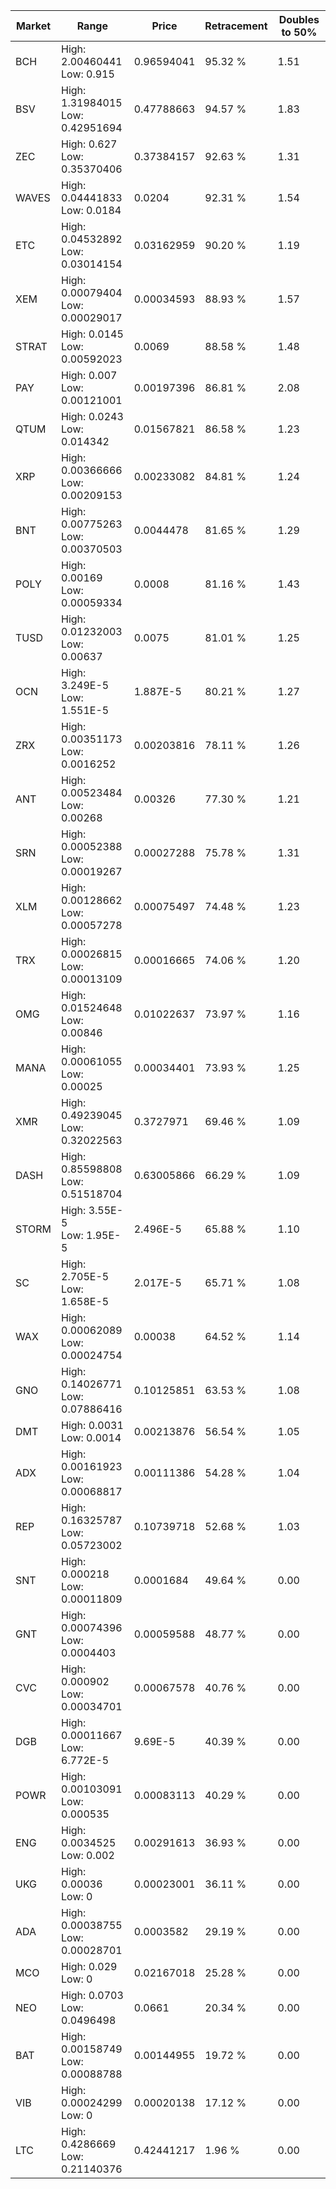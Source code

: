 | Market | Range | Price| Retracement | Doubles to 50% |
| --- | --- | --- | --- | --- |
| BCH | High: 2.00460441<br />Low: 0.915 | 0.96594041 | 95.32 % | 1.51 |
| BSV | High: 1.31984015<br />Low: 0.42951694 | 0.47788663 | 94.57 % | 1.83 |
| ZEC | High: 0.627<br />Low: 0.35370406 | 0.37384157 | 92.63 % | 1.31 |
| WAVES | High: 0.04441833<br />Low: 0.0184 | 0.0204 | 92.31 % | 1.54 |
| ETC | High: 0.04532892<br />Low: 0.03014154 | 0.03162959 | 90.20 % | 1.19 |
| XEM | High: 0.00079404<br />Low: 0.00029017 | 0.00034593 | 88.93 % | 1.57 |
| STRAT | High: 0.0145<br />Low: 0.00592023 | 0.0069 | 88.58 % | 1.48 |
| PAY | High: 0.007<br />Low: 0.00121001 | 0.00197396 | 86.81 % | 2.08 |
| QTUM | High: 0.0243<br />Low: 0.014342 | 0.01567821 | 86.58 % | 1.23 |
| XRP | High: 0.00366666<br />Low: 0.00209153 | 0.00233082 | 84.81 % | 1.24 |
| BNT | High: 0.00775263<br />Low: 0.00370503 | 0.0044478 | 81.65 % | 1.29 |
| POLY | High: 0.00169<br />Low: 0.00059334 | 0.0008 | 81.16 % | 1.43 |
| TUSD | High: 0.01232003<br />Low: 0.00637 | 0.0075 | 81.01 % | 1.25 |
| OCN | High: 3.249E-5<br />Low: 1.551E-5 | 1.887E-5 | 80.21 % | 1.27 |
| ZRX | High: 0.00351173<br />Low: 0.0016252 | 0.00203816 | 78.11 % | 1.26 |
| ANT | High: 0.00523484<br />Low: 0.00268 | 0.00326 | 77.30 % | 1.21 |
| SRN | High: 0.00052388<br />Low: 0.00019267 | 0.00027288 | 75.78 % | 1.31 |
| XLM | High: 0.00128662<br />Low: 0.00057278 | 0.00075497 | 74.48 % | 1.23 |
| TRX | High: 0.00026815<br />Low: 0.00013109 | 0.00016665 | 74.06 % | 1.20 |
| OMG | High: 0.01524648<br />Low: 0.00846 | 0.01022637 | 73.97 % | 1.16 |
| MANA | High: 0.00061055<br />Low: 0.00025 | 0.00034401 | 73.93 % | 1.25 |
| XMR | High: 0.49239045<br />Low: 0.32022563 | 0.3727971 | 69.46 % | 1.09 |
| DASH | High: 0.85598808<br />Low: 0.51518704 | 0.63005866 | 66.29 % | 1.09 |
| STORM | High: 3.55E-5<br />Low: 1.95E-5 | 2.496E-5 | 65.88 % | 1.10 |
| SC | High: 2.705E-5<br />Low: 1.658E-5 | 2.017E-5 | 65.71 % | 1.08 |
| WAX | High: 0.00062089<br />Low: 0.00024754 | 0.00038 | 64.52 % | 1.14 |
| GNO | High: 0.14026771<br />Low: 0.07886416 | 0.10125851 | 63.53 % | 1.08 |
| DMT | High: 0.0031<br />Low: 0.0014 | 0.00213876 | 56.54 % | 1.05 |
| ADX | High: 0.00161923<br />Low: 0.00068817 | 0.00111386 | 54.28 % | 1.04 |
| REP | High: 0.16325787<br />Low: 0.05723002 | 0.10739718 | 52.68 % | 1.03 |
| SNT | High: 0.000218<br />Low: 0.00011809 | 0.0001684 | 49.64 % | 0.00 |
| GNT | High: 0.00074396<br />Low: 0.0004403 | 0.00059588 | 48.77 % | 0.00 |
| CVC | High: 0.000902<br />Low: 0.00034701 | 0.00067578 | 40.76 % | 0.00 |
| DGB | High: 0.00011667<br />Low: 6.772E-5 | 9.69E-5 | 40.39 % | 0.00 |
| POWR | High: 0.00103091<br />Low: 0.000535 | 0.00083113 | 40.29 % | 0.00 |
| ENG | High: 0.0034525<br />Low: 0.002 | 0.00291613 | 36.93 % | 0.00 |
| UKG | High: 0.00036<br />Low: 0 | 0.00023001 | 36.11 % | 0.00 |
| ADA | High: 0.00038755<br />Low: 0.00028701 | 0.0003582 | 29.19 % | 0.00 |
| MCO | High: 0.029<br />Low: 0 | 0.02167018 | 25.28 % | 0.00 |
| NEO | High: 0.0703<br />Low: 0.0496498 | 0.0661 | 20.34 % | 0.00 |
| BAT | High: 0.00158749<br />Low: 0.00088788 | 0.00144955 | 19.72 % | 0.00 |
| VIB | High: 0.00024299<br />Low: 0 | 0.00020138 | 17.12 % | 0.00 |
| LTC | High: 0.4286669<br />Low: 0.21140376 | 0.42441217 | 1.96 % | 0.00 |
